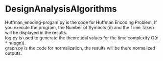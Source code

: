 # DesignAnalysisAlgorithms

Huffman_enoding-progam.py is the code for Huffman Encoding Problem, If you execute the program, the Number of Symbols (n) and the Time Taken will be displayed in the results.
<br>
log.py is used to generate the theoretical values for the time complexity O(n * n(logn)).
<br>
graph.py is the code for normalization, the results will be there normalized outputs.

